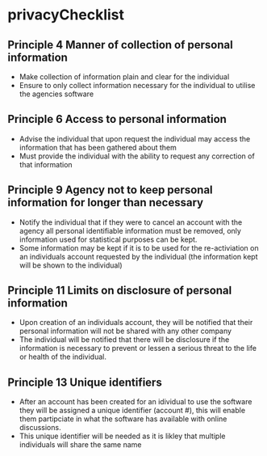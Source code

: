 # privacyChecklist

## Principle 4 Manner of collection of personal information

- Make collection of information plain and clear for the individual
- Ensure to only collect information necessary for the individual to utilise the agencies software

## Principle 6 Access to personal information

- Advise the individual that upon request the individual may access the information that has been gathered about them
- Must provide the individual with the ability to request any correction of that information

## Principle 9 Agency not to keep personal information for longer than necessary

- Notify the individual that if they were to cancel an account with the agency all personal identifiable information must be removed, only information used for statistical purposes can be kept.
- Some information may be kept if it is to be used for the re-activiation on an individuals account requested by the individual (the information kept will be shown to the individual)

## Principle 11 Limits on disclosure of personal information

- Upon creation of an individuals account, they will be notified that their personal information will not be shared with any other company
- The individual will be notified that there will be disclosure if the information is necessary to prevent or lessen a serious threat to the life or health of the individual.

## Principle 13 Unique identifiers

- After an account has been created for an idividual to use the software they will be assigned a unique identifier (account #), this will enable them partipciate in what the software has available with online discussions.
- This unique identifier will be needed as it is likley that multiple individuals will share the same name
